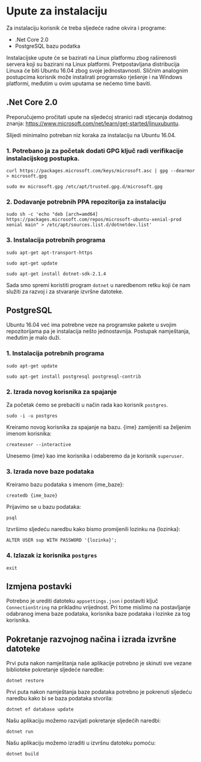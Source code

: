 # Upute za instalaciju

Za instalaciju korisnik će treba sljedeće radne okvira i programe:
- .Net Core 2.0
- PostgreSQL bazu podatka

Instalacijske upute će se bazirati na Linux platformu zbog raširenosti servera
koji su bazirani na Linux platformi. Pretpostavljana distribucija Linuxa će biti
Ubuntu 16.04 zbog svoje jednostavnosti. Sličnim analognim postupcima korisnik
može instalirati programsko rješenje i na Windows platformi, međutim u ovim
uputama se nećemo time baviti.

## .Net Core 2.0

Preporučujemo pročitati upute na sljedećoj stranici radi stjecanja dodatnog znanja:
https://www.microsoft.com/net/learn/get-started/linuxubuntu.

Slijedi minimalno potreban niz koraka za instalaciju na Ubuntu 16.04.

### 1. Potrebano ja za početak dodati GPG ključ radi verifikacije instalacijskog postupka.

`curl https://packages.microsoft.com/keys/microsoft.asc | gpg --dearmor > microsoft.gpg`

`sudo mv microsoft.gpg /etc/apt/trusted.gpg.d/microsoft.gpg`

### 2. Dodavanje potrebnih PPA repozitorija za instalaciju

`sudo sh -c 'echo "deb [arch=amd64] https://packages.microsoft.com/repos/microsoft-ubuntu-xenial-prod xenial main" > /etc/apt/sources.list.d/dotnetdev.list'`

### 3. Instalacija potrebnih programa

`sudo apt-get apt-transport-https`

`sudo apt-get update`

`sudo apt-get install dotnet-sdk-2.1.4`

Sada smo spremi koristiti program `dotnet` u naredbenom retku koji će nam služiti
za razvoj i za stvaranje izvršne datoteke.

## PostgreSQL

Ubuntu 16.04 već ima potrebne veze na programske pakete u svojim repozitorijama
pa je instalacija nešto jednostavnija. Postupak namještanja, međutim je malo duži.

### 1. Instalacija potrebnih programa

`sudo apt-get update`

`sudo apt-get install postgresql postgresql-contrib`

### 2. Izrada novog korisnika za spajanje

Za početak ćemo se prebaciti u način rada kao korisnik `postgres`.

`sudo -i -u postgres`

Kreiramo novog korisnika za spajanje na bazu. {ime} zamijeniti sa željenim imenom
korisnika:

`createuser --interactive`

Unesemo {ime} kao ime korisnika i odaberemo da je korisnik `superuser`.

### 3. Izrada nove baze podataka

Kreiramo bazu podataka s imenom {ime_baze}:

`createdb {ime_baze}`

Prijavimo se u bazu podataka:

`psql`

Izvršimo sljedeću naredbu kako bismo promijenili lozinku na {lozinka}:

`ALTER USER sup WITH PASSWORD '{lozinka}';`

### 4. Izlazak iz korisnika `postgres`

`exit`

## Izmjena postavki

Potrebno je urediti datoteku `appsettings.json` i postaviti ključ `ConnectionString`
na prikladnu vrijednost. Pri tome mislimo na postavljanje odabranog imena baze
podataka, korisnika baze podataka i lozinke za tog korisnika.

## Pokretanje razvojnog načina i izrada izvršne datoteke

Prvi puta nakon namještanja naše aplikacije potrebno je skinuti sve vezane biblioteke
pokretanje sljedeće naredbe:

`dotnet restore`

Prvi puta nakon namještanja baze podataka potrebno je pokrenuti sljedeću
naredbu kako bi se baza podataka stvorila:

`dotnet ef database update`

Našu aplikaciju možemo razvijati pokretanje sljedećih naredbi:

`dotnet run`

Našu aplikaciju možemo izraditi u izvršnu datoteku pomoću:

`dotnet build`

